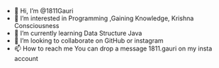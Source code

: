 - 👋 Hi, I’m @1811Gauri
- 👀 I’m interested in Programming ,Gaining Knowledge, Krishna Consciousness 
- 🌱 I’m currently learning Data Structure Java
- 💞️ I’m looking to collaborate on GitHub or instagram
- 📫 How to reach me You can drop a message 1811.gauri on my insta account 

<!---
1811Gauri/1811Gauri is a ✨ special ✨ repository because its `README.md` (this file) appears on your GitHub profile.
You can click the Preview link to take a look at your changes.
--->
